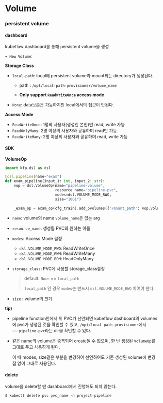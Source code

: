 # Volume

### persistent volume

#### dashboard

kubeflow dashboard를 통해 persistent volume을 생성

`+ New Volume`: 



**Storage Class**

- `local-path`: local에 persistent volume과 mount되는 directory가 생성된다.

  - path : `/opt/local-path-provisioner/volume_name`

  - **Only support `ReadWriteOnce` access mode**

- `None`: data보존은 가능하지만 local에서의 접근이 안된다.



**Access Mode**

- `ReadWriteOnce`: 1명의 사용자(생성한 본인)만 read, write 가능
- `ReadOnlyMany`: 2명 이상의 사용자와 공유하며 read만 가능
- `ReadWriteMany`: 2명 이상의 사용자와 공유하며 read, write 가능





#### SDK

**VolumeOp**

```python
import kfp.dsl as dsl

@dsl.pipeline(name="exam")
def exam_pipeline(input_1: int, input_2: str):  
    vop = dsl.VolumeOp(name="pipeline-volume",
                       resource_name="pipeline-pvc",
                       modes=dsl.VOLUME_MODE_RWO,
                       size="10Gi")
    
    _exam_op = exam_op(cfg_train).add_pvolumes({'/mount_path': vop.volume})
```

- `name`: volume의 name   `volume_name`은 없는 arg

- `resource_name`: 생성될 PVC의 원하는 이름

- `modes`: Access Mode 결정

  - `dsl.VOLUME_MODE_RWO`: ReadWriteOnce
  - `dsl.VOLUME_MODE_RWM`: ReadWriteMany
  - `dsl.VOLUME_MODE_ROM`: ReadOnlyMany

- `storage_class`: PVC에 사용할 storage_class결정

  > default: `None` == `local_path`
  >
  > `local_path` 인 경우 `modes`는 반드시 `dsl.VOLUME_MODE_RWO` 이여야 한다.

- `size` : volume의 크기



**tip)**

- pipeline function안에서 위 PVC가 선언되면 kubeflow dashboard의 volumes에 pvc가 생성된 것을 확인할 수 있고, `/opt/local-path-provisioner`에서 `~~~pipeline-pvc`라는 dir을 확인할 수 있다.

- 같은 name의 volume은 중복되어 create될 수 없으며, 한 번 생성된 `VolumeOp`를 그대로 두고 사용하게 된다. 

  이 때 modes, size같은 부분을 변경하여 선언하여도 기존 생성된 volume에 변경점 없이 그대로 사용된다.

  





#### delete

volume을 delete할 땐 dashboard에서 진행해도 되지 않는다.

```
$ kubectl delete pvc pvc_name -n project-pipeline
```

